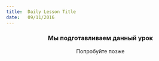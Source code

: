 ```yaml
---
title:  Daily Lesson Title
date:   09/11/2016
---
```


### <center>Мы подготавливаем данный урок</center> 

 <center>Попробуйте позже</center>